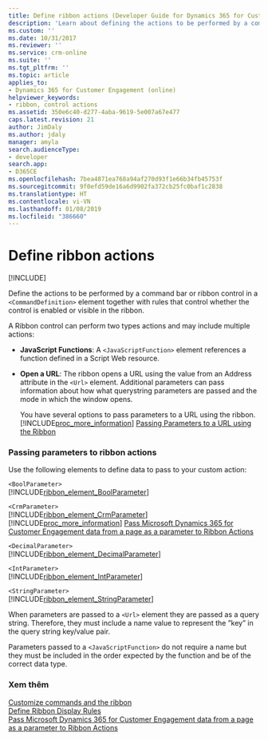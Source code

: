 ```yaml
---
title: Define ribbon actions (Developer Guide for Dynamics 365 for Customer Engagement) | MicrosoftDocs
description: 'Learn about defining the actions to be performed by a command bar or ribbon control in a <CommandDefinition> element together with rules that control whether the control is enabled or visible in the ribbon. '
ms.custom: ''
ms.date: 10/31/2017
ms.reviewer: ''
ms.service: crm-online
ms.suite: ''
ms.tgt_pltfrm: ''
ms.topic: article
applies_to:
- Dynamics 365 for Customer Engagement (online)
helpviewer_keywords:
- ribbon, control actions
ms.assetid: 350e6c40-d277-4aba-9619-5e007a67e477
caps.latest.revision: 21
author: JimDaly
ms.author: jdaly
manager: amyla
search.audienceType:
- developer
search.app:
- D365CE
ms.openlocfilehash: 7bea4871ea768a94af270d93f1e66b34fb45753f
ms.sourcegitcommit: 9f0efd59de16a6d9902fa372cb25fc0baf1c2838
ms.translationtype: HT
ms.contentlocale: vi-VN
ms.lasthandoff: 01/08/2019
ms.locfileid: "386660"
---
```

# <a name="define-ribbon-actions"></a>Define ribbon actions

[!INCLUDE[](../../includes/cc_applies_to_update_9_0_0.md)]

Define the actions to be performed by a command bar or ribbon control in a `<CommandDefinition>` element together with rules that control whether the control is enabled or visible in the ribbon.  
  
 A Ribbon control can perform two types actions and may include multiple actions:  
  
- **JavaScript Functions**: A `<JavaScriptFunction>` element references a function defined in a Script Web resource.  
  
- **Open a URL**: The ribbon opens a URL using the value from an Address attribute in the `<Url>` element. Additional parameters can pass information about how what querystring parameters are passed and the mode in which the window opens.  
  
     You have several options to pass parameters to a URL using the ribbon. [!INCLUDE[proc_more_information](../../includes/proc-more-information.md)] [Passing Parameters to a URL using the Ribbon](pass-parameters-url-by-using-ribbon.md)  
  
### <a name="passing-parameters-to-ribbon-actions"></a>Passing parameters to ribbon actions  
 Use the following elements to define data to pass to your custom action:  
  
 `<BoolParameter>`  
[!INCLUDE[ribbon_element_BoolParameter](../../includes/ribbon-element-boolparameter.md)]
  
 `<CrmParameter>`  
 [!INCLUDE[ribbon_element_CrmParameter](../../includes/ribbon-element-crmparameter.md)] [!INCLUDE[proc_more_information](../../includes/proc-more-information.md)] [Pass Microsoft Dynamics 365 for Customer Engagement data from a page as a parameter to Ribbon Actions](pass-dynamics-365-data-page-parameter-ribbon-actions.md)  
  
 `<DecimalParameter>`  
 [!INCLUDE[ribbon_element_DecimalParameter](../../includes/ribbon-element-decimalparameter.md)]
  
 `<IntParameter>`  
 [!INCLUDE[ribbon_element_IntParameter](../../includes/ribbon-element-intparameter.md)]
  
 `<StringParameter>`  
 [!INCLUDE[ribbon_element_StringParameter](../../includes/ribbon-element-stringparameter.md)]
  
 When parameters are passed to a `<Url>` element they are passed as a query string. Therefore, they must include a name value to represent the ”key” in the query string key/value pair.  
  
 Parameters passed to a `<JavaScriptFunction>` do not require a name but they must be included in the order expected by the function and be of the correct data type.  
  
### <a name="see-also"></a>Xem thêm  
 [Customize commands and the ribbon](customize-commands-ribbon.md)   
 [Define Ribbon Display Rules](define-ribbon-display-rules.md)   
 [Pass Microsoft Dynamics 365 for Customer Engagement data from a page as a parameter to Ribbon Actions](pass-dynamics-365-data-page-parameter-ribbon-actions.md)
